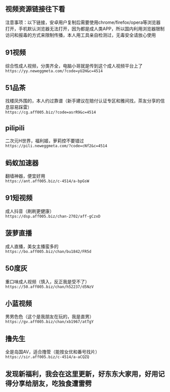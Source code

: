 ## 视频资源链接往下看
注意事项：以下链接，安卓用户复制后需要使用chrome/firefox/opera等浏览器打开，手机默认浏览器无法打开，因为都是成人类APP，所以国内利用浏览器限制访问和报毒的方式来限制传播，本人用工具亲自检测过，无毒安全请放心使用  

## 91视频
综合性成人视频，分类齐全，电脑小哥就是传到这个成人视频平台上了   
`https://yy.neweggmeta.com/?code=yU2H&c=4514`
## 51品茶
找楼凤外围的，本人约过靠谱（新手建议在赔付认证专区和雅间找，茶友分享的信息容易踩雷）  
`https://cg.aff005.biz/?code=asrR9&c=4514`
## pilipili
二次元H世界，福利姬，萝莉控不要错过  
`https://pili.neweggmeta.com/?code=cNf2&c=4514`
## 蚂蚁加速器
翻墙神器，便宜好用  
`https://ant.aff005.biz/c-4514/a-bpGsW`
## 91短视频
成人抖音（刷刷更健康）  
`https://dsp.aff005.biz/chan-2702/aff-gCzxD`
## 菠萝直播
成人直播，美女主播蛮多的  
`https://bo.aff005.biz/chan/bu1842/FR5d`
## 50度灰
重口味成人视频（慎入，反正我是受不了）  
`https://50.aff005.biz/chan/h52237/d5NzV`
## 小蓝视频
男男色色（这个是我朋友在玩的，我是直男）  
`https://gv.aff005.biz/chan/xb1967/atTgY`
## 撸先生
全是岛国AV，适合撸管（能按女优和番号找片）  
`https://sir.aff005.biz/c-4514/a-aCQZQ`
## 发现新福利，我会在这里更新，好东东大家用，好用记得分享给朋友，吃独食遭雷劈